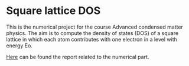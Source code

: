 # Square lattice DOS

This is the numerical project for the course Advanced condensed matter physics. 
The aim is to compute the density of states (DOS) of a square lattice in which each atom contributes with one electron 
in a level with energy Eo.

[Here](./Matera_part2.pdf) can be found the report related to the numerical part.